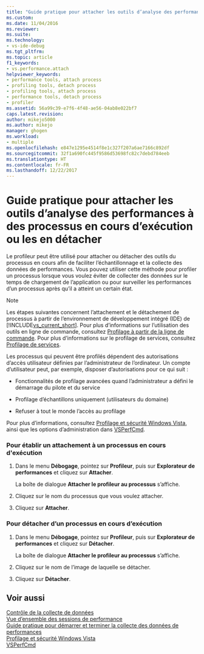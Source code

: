 ```yaml
---
title: "Guide pratique pour attacher les outils d’analyse des performances à des processus en cours d’exécution ou les en détacher | Microsoft Docs"
ms.custom: 
ms.date: 11/04/2016
ms.reviewer: 
ms.suite: 
ms.technology:
- vs-ide-debug
ms.tgt_pltfrm: 
ms.topic: article
f1_keywords:
- vs.performance.attach
helpviewer_keywords:
- performance tools, attach process
- profiling tools, detach process
- profiling tools, attach process
- performance tools, detach process
- profiler
ms.assetid: 56a99c39-e7f6-4f48-ae56-04ab8e022bf7
caps.latest.revision: 
author: mikejo5000
ms.author: mikejo
manager: ghogen
ms.workload:
- multiple
ms.openlocfilehash: e847e1295e4514f8e1c327f207a6ae7166c892df
ms.sourcegitcommit: 32f1a690fc445f9586d53698fc82c7debd784eeb
ms.translationtype: HT
ms.contentlocale: fr-FR
ms.lasthandoff: 12/22/2017
---
```

# <a name="how-to-attach-and-detach-performance-tools-to-running-processes"></a>Guide pratique pour attacher les outils d’analyse des performances à des processus en cours d’exécution ou les en détacher
Le profileur peut être utilisé pour attacher ou détacher des outils du processus en cours afin de faciliter l’échantillonnage et la collecte des données de performances. Vous pouvez utiliser cette méthode pour profiler un processus lorsque vous voulez éviter de collecter des données sur le temps de chargement de l’application ou pour surveiller les performances d’un processus après qu’il a atteint un certain état.  
  
> [!NOTE]
>  Les étapes suivantes concernent l’attachement et le détachement de processus à partir de l’environnement de développement intégré (IDE) de [!INCLUDE[vs_current_short](../code-quality/includes/vs_current_short_md.md)]. Pour plus d’informations sur l’utilisation des outils en ligne de commande, consultez [Profilage à partir de la ligne de commande](../profiling/using-the-profiling-tools-from-the-command-line.md). Pour plus d’informations sur le profilage de services, consultez [Profilage de services](../profiling/command-line-profiling-of-services.md).  
  
 Les processus qui peuvent être profilés dépendent des autorisations d’accès utilisateur définies par l’administrateur de l’ordinateur. Un compte d’utilisateur peut, par exemple, disposer d’autorisations pour ce qui suit :  
  
-   Fonctionnalités de profilage avancées quand l’administrateur a défini le démarrage du pilote et du service  
  
-   Profilage d’échantillons uniquement (utilisateurs du domaine)  
  
-   Refuser à tout le monde l’accès au profilage  
  
 Pour plus d’informations, consultez [Profilage et sécurité Windows Vista](../profiling/profiling-and-windows-vista-security.md), ainsi que les options d’administration dans [VSPerfCmd](../profiling/vsperfcmd.md).  
  
### <a name="to-attach-to-a-running-process"></a>Pour établir un attachement à un processus en cours d'exécution  
  
1.  Dans le menu **Débogage**, pointez sur **Profileur**, puis sur **Explorateur de performances** et cliquez sur **Attacher**.    
  
     La boîte de dialogue **Attacher le profileur au processus** s’affiche.  
  
2.  Cliquez sur le nom du processus que vous voulez attacher.  
  
3.  Cliquez sur **Attacher**.  
  
### <a name="to-detach-from-a-running-process"></a>Pour détacher d’un processus en cours d’exécution  
  
1.  Dans le menu **Débogage**, pointez sur **Profileur**, puis sur **Explorateur de performances** et cliquez sur **Détacher**. 
  
     La boîte de dialogue **Attacher le profileur au processus** s’affiche.  
  
2.  Cliquez sur le nom de l’image de laquelle se détacher.  
  
3.  Cliquez sur **Détacher**.  
  
## <a name="see-also"></a>Voir aussi  
 [Contrôle de la collecte de données](../profiling/controlling-data-collection.md)   
 [Vue d’ensemble des sessions de performance](../profiling/performance-session-overview.md)   
 [Guide pratique pour démarrer et terminer la collecte des données de performances](../profiling/how-to-start-and-end-performance-data-collection.md)   
 [Profilage et sécurité Windows Vista](../profiling/profiling-and-windows-vista-security.md)   
 [VSPerfCmd](../profiling/vsperfcmd.md)